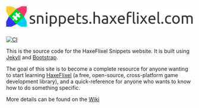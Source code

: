[![Logo](title-logo/assets/logo.png)](https://snippets.haxeflixel.com)
==========================
[![CI](https://img.shields.io/github/actions/workflow/status/HaxeFlixel/snippets.haxeflixel.com/main.yml?branch=dev&logo=github)](https://github.com/HaxeFlixel/snippets.haxeflixel.com/actions?query=workflow%3ACI)

This is the source code for the HaxeFlixel Snippets website. It is built using [Jekyll](https://jekyllrb.com/) and [Bootstrap](https://getbootstrap.com/).

The goal of this site is to become a complete resource for anyone wanting to start learning [HaxeFlixel](https://haxeflixel.com) (a free, open-source, cross-platform game development library), and a quick-reference for anyone who wants to know how to do something specific.

More details can be found on the [Wiki](https://github.com/HaxeFlixel/snippets.haxeflixel.com/wiki)
